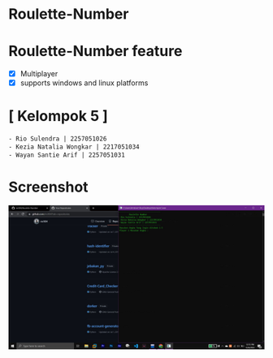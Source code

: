 # Roulette-Number

# Roulette-Number feature
- [x] Multiplayer
- [x] supports windows and linux platforms

# [ Kelompok 5 ]
```
- Rio Sulendra | 2257051026
- Kezia Natalia Wongkar | 2217051034
- Wayan Santie Arif | 2257051031
```

# Screenshot
<img src=".image/app.png" />
